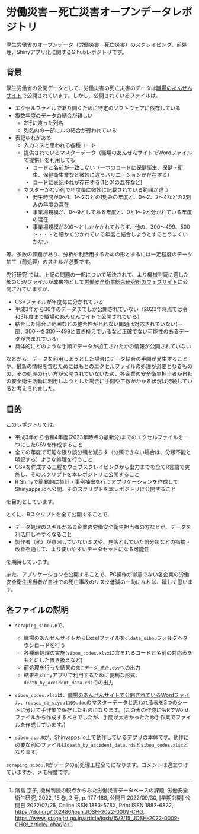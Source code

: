 # 労働災害－死亡災害オープンデータレポジトリ

厚生労働省のオープンデータ（労働災害－死亡災害）のスクレイピング、前処理、Shinyアプリ化に関するGihubレポジトリです。

## 背景

厚生労働省の公開データとして、労働災害の死亡災害のデータは[職場のあんぜんサイト](https://anzeninfo.mhlw.go.jp/anzen_pg/SIB_FND.html)で公開されています。しかし、公開されているファイルは、

* エクセルファイルであり開くために特定のソフトウェアに依存している
* 複数年度のデータの結合が難しい
    * 2行に渡った列名
    * 列名内の一部にルの結合が行われている
* 表記ゆれがある
    * 入力ミスと思われる各種コード
    * 提供されているマスターデータ（職場のあんぜんサイトでWordファイルで提供）を利用しても
        * コードと名前が一致しない（一つのコードに保健衛生、保健・衛生、保健衛生業など微妙に違うバリエーションが存在する）    
        * コードに表記ゆれが存在する(1と01の混在など)
    * マスターがない列で年度毎に微妙に記載されている範囲が違う
        * 発生時間が0～1、1～2などの1刻みの年度と、0～2、2～4などの2刻みの年度の混在
        * 事業場規模が、0～9としてある年度と、0と1～9と分かれている年度の混在
        * 事業場規模が300～としかかかれておらず、他の、300～499、500～・・・と細かく分かれている年度と結合しようとするとうまくいかない

等、多数の課題があり、分析や利活用するための形とするには一定程度のデータ加工（前処理）のスキルが必要です。

先行研究[^1]では、上記の問題の一部について解決されて、より機械判読に適した形のCSVファイルが成果物として[労働安全衛生総合研究所のウェブサイト](https://www.jniosh.johas.go.jp/publication/houkoku/houkoku_2022_01.html)に公開されていますが、

* CSVファイルが年度毎に分かれている
* 平成3年から30年のデータまでしか公開されていない（2023年時点では令和3年度まで職場のあんぜんサイトで公開されている）
* 結合した場合に範囲などの整合性がとれない問題は対応されていない(一部、300～を300～499と置き換えているなど正確でない可能性のあるデータが含まれている)
* 具体的にどのような手順でデータが加工されたかの情報が公開されていない

などから、データを利用しようとした場合にデータ結合の手間が発生することや、最新の情報を含むためにはもとのエクセルファイルの処理が必要となるものの、その処理の行い方が公開されていないため、各企業の安全衛生担当者が自社の安全衛生活動に利用しようとした場合に手間や工数がかかる状況は持続していると考えられました。

## 目的

このレポジトリでは、

* 平成3年から令和4年度(2023年時点の最新分)までのエクセルファイルを一つにしたCSVを作成すること
* 全ての年度で可能な限り誤分類を減らす（分類できない場合は、分類不能と明記する）ような処理を行うこと
* CSVを作成する工程をウェブスクレイピングから出力までを全てR言語で実施し、そのスクリプトを本レポジトリに公開すること
* R Shinyで簡易的に集計・事例抽出を行うアプリケーションを作成してShinyapps.ioへ公開、そのスクリプトを本レポジトリに公開すること

を目的としています。

とくに、Rスクリプトを全て公開することで、

* データ処理のスキルがある企業の労働安全衛生担当者の方などが、データを利活用しやすくなること
* 製作者（私）が意図していないミスや、見落としていた誤分類などの指摘・改善を通して、より使いやすいデータセットになる可能性

を期待しています。

また、アプリケーションを公開することで、PC操作が得意でない各企業の労働安全衛生担当者が自社での死亡事故のリスク低減の一助になれば、嬉しく思います。


[^1]: 濱島 京子, 機械判読の観点からみた労働災害データベースの課題, 労働安全衛生研究, 2022, 15 巻, 2 号, p. 177-188, 公開日 2022/09/30, [早期公開] 公開日 2022/07/26, Online ISSN 1883-678X, Print ISSN 1882-6822, https://doi.org/10.2486/josh.JOSH-2022-0009-CHO, https://www.jstage.jst.go.jp/article/josh/15/2/15_JOSH-2022-0009-CHO/_article/-char/ja


## 各ファイルの説明

* `scraping_sibou.R`で、
    * 職場のあんぜんサイトからExcelファイルを`dldata_sibou`フォルダへダウンロードを行う
    * 各種前処理の実施(`sibou_codes.xlsx`に含まれるコードと名前の対応表をもとにした置き換えなど)
    * 前処理を行った結果の`死亡データ_統合.csv`への出力
    * 結果をshinyアプリで利用するために便利な形式、`death_by_accident_data.rds`での出力

* `sibou_codes.xlsx`は、[職場のあんぜんサイトで公開されているWordファイル](https://anzeninfo.mhlw.go.jp/anzen_pg/rousai_db_siyou1109.doc)、`rousai_db_siyou1109.doc`のマスターデータと思われる表を3つのシートに分けて手作業で保存したものになります。(この表の作成にもRでWordファイルから作成するべきでしたが、手間が大きかったため手作業でファイルを作成しています。)

* `sibou_app.R`が、Shinyapps.io上で動作しているアプリの本体です。動作に必要な別のファイルは`death_by_accident_data.rds`と`sibou_codes.xlsx`となります。

`scraping_sibou.R`がデータの前処理工程全てになります。コメントは適宜つけていますが、メモ程度です。
